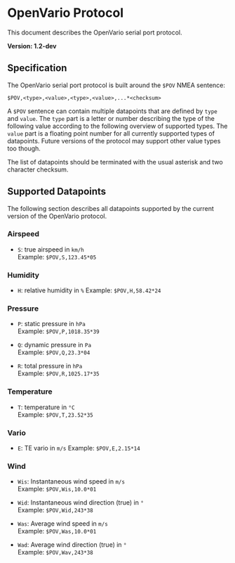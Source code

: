 # OpenVario Protocol

This document describes the OpenVario serial port protocol.

**Version: 1.2-dev**

## Specification

The OpenVario serial port protocol is built around the `$POV` NMEA sentence:

    $POV,<type>,<value>,<type>,<value>,...*<checksum>
    
A `$POV` sentence can contain multiple datapoints that are defined by `type` and `value`. The `type` part is a letter or number describing the type of the following value according to the following overview of supported types. The `value` part is a floating point number for all currently supported types of datapoints. Future versions of the protocol may support other value types too though.

The list of datapoints should be terminated with the usual asterisk and two character checksum.

## Supported Datapoints

The following section describes all datapoints supported by the current version of the OpenVario protocol.

### Airspeed

* `S`: true airspeed in `km/h`  
  Example: `$POV,S,123.45*05`

### Humidity
* `H`: relative humidity in `%`
  Example: `$POV,H,58.42*24`

### Pressure

* `P`: static pressure in `hPa`  
  Example: `$POV,P,1018.35*39`

* `Q`: dynamic pressure in `Pa`  
  Example: `$POV,Q,23.3*04`

* `R`: total pressure in `hPa`  
  Example: `$POV,R,1025.17*35`

### Temperature

* `T`: temperature in `°C`  
  Example: `$POV,T,23.52*35`

### Vario

* `E`: TE vario in `m/s` 
  Example: `$POV,E,2.15*14`
  
### Wind

* `Wis`: Instantaneous wind speed in `m/s`  
  Example: `$POV,Wis,10.0*01`

* `Wid`: Instantaneous wind direction (true) in `°`  
  Example: `$POV,Wid,243*38`
  
* `Was`: Average wind speed in `m/s`  
  Example: `$POV,Was,10.0*01`

* `Wad`: Average wind direction (true) in `°`  
  Example: `$POV,Wav,243*38`